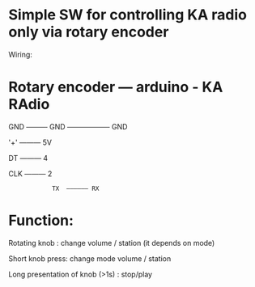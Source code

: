 Simple SW for controlling KA radio only via rotary encoder
==========================================================

Wiring:

Rotary encoder   —  arduino - KA RAdio
===========================
GND ——— GND —————— GND

'+' ——— 5V

DT  ——— 4

CLK ——— 2

				TX  —————— RX

Function:
============================
Rotating knob : change volume / station (it depends on mode)

Short knob press: change mode volume / station

Long presentation of knob (>1s) : stop/play  
